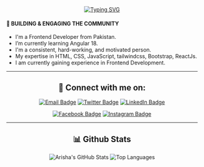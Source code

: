 <div align="center"> <a href="https://git.io/typing-svg"> <img src="https://readme-typing-svg.demolab.com?font=Poppins&weight=600&size=25&pause=500&color=FD9B0F&center=true&width=435&lines=Hi%2C+I'm+Arisha+Sattar+%F0%9F%92%AB;Passionate+Frontend+Developer+%F0%9F%91%A9%F0%9F%8F%BB%E2%80%8D%F0%9F%92%BB" alt="Typing SVG" /> </a> </div>
  
<h4 align="left">🔗 BUILDING & ENGAGING THE COMMUNITY</h4>

- I'm a Frontend Developer from Pakistan.
- I’m currently learning Angular 18.
- I'm a consistent, hard-working, and motivated person.
- My expertise in HTML, CSS, JavaScript, tailwindcss, Bootstrap, ReactJs.
- I am currently gaining experience in Frontend Development.

<hr />

<h2 align="center">🤝 Connect with me on:</h2>

<p align="center">
  <a href="mailto:arishasattar229@gmail.com"><img src="https://img.shields.io/badge/Email-D14836?style=for-the-badge&logo=gmail&logoColor=white&color=FBA831" alt="Email Badge" /></a>
  <a href="https://twitter.com/arishasattar29"><img src="https://img.shields.io/badge/Twitter-1DA1F2?style=for-the-badge&logo=twitter&logoColor=white&color=FBA831" alt="Twitter Badge" /></a>
  <a href="https://www.linkedin.com/in/arisha-sattar-bb228b2b3/"><img src="https://img.shields.io/badge/LinkedIn-0077B5?style=for-the-badge&logo=linkedin&logoColor=white&color=FBA831" alt="LinkedIn Badge" /></a>
</p>

<p align="center">
  <a href="https://www.facebook.com/yourusername"><img src="https://img.shields.io/badge/Facebook-1877F2?style=for-the-badge&logo=facebook&logoColor=white&color=FBA831" alt="Facebook Badge" /></a>
<a href="https://www.instagram.com/yourusername">
  <img src="https://img.shields.io/badge/Instagram-E4405F?style=for-the-badge&logo=instagram&logoColor=white&color=FBA831" alt="Instagram Badge" />
</a>

</p>

<hr />

<h2 align="center">📊 Github Stats</h2>

<p align="center">
  <img src="https://github-readme-stats.vercel.app/api?username=arisha29&show_icons=true&theme=radical" alt="Arisha's GitHub Stats" />
  <img src="https://github-readme-stats.vercel.app/api/top-langs/?username=arisha29&layout=compact&theme=radical" alt="Top Languages" />
</p>
